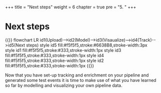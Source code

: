 +++
title = "Next steps"
weight = 6
chapter = true
pre = "5. "
+++

<!-- ### Chapter 6 -->

# Next steps

{{<mermaid>}}
flowchart LR
    id1(Upload)-->id2(Model)-->id3(Visaualize)-->id4(Track)-->id5(Next steps)
    style id5 fill:#f5f5f5,stroke:#6638B8,stroke-width:3px
    style id1 fill:#f5f5f5,stroke:#333,stroke-width:1px
    style id3 fill:#f5f5f5,stroke:#333,stroke-width:1px
    style id4 fill:#f5f5f5,stroke:#333,stroke-width:1px
    style id2 fill:#f5f5f5,stroke:#333,stroke-width:1px
{{</mermaid >}}

Now that you have set-up tracking and enrichment on your pipeline and generated some test events it is time to make use of what you have learned so far by modelling and visualizing your own pipeline data.
